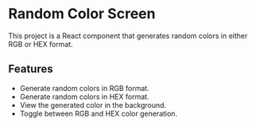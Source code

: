# Random Color Screen

This project is a React component that generates random colors in either RGB or HEX format.

## Features

- Generate random colors in RGB format.
- Generate random colors in HEX format.
- View the generated color in the background.
- Toggle between RGB and HEX color generation.
